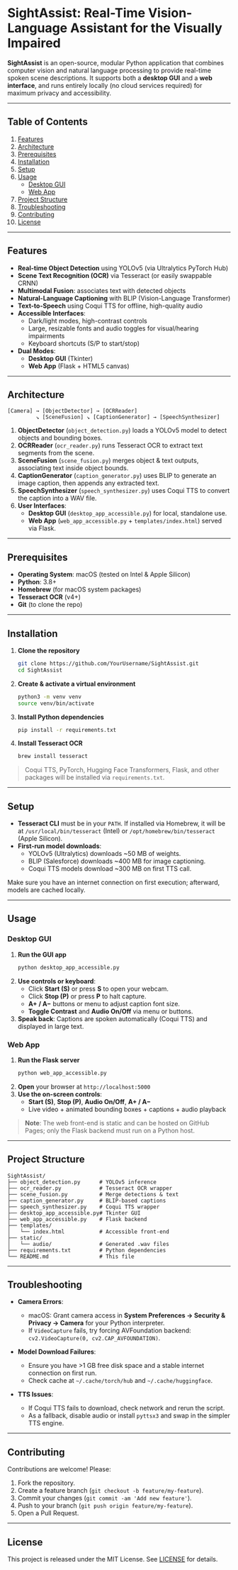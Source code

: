 # SightAssist: Real-Time Vision-Language Assistant for the Visually Impaired

**SightAssist** is an open-source, modular Python application that combines computer vision and natural language processing to provide real-time spoken scene descriptions. It supports both a **desktop GUI** and a **web interface**, and runs entirely locally (no cloud services required) for maximum privacy and accessibility.

---

## Table of Contents
1. [Features](#features)
2. [Architecture](#architecture)
3. [Prerequisites](#prerequisites)
4. [Installation](#installation)
5. [Setup](#setup)
6. [Usage](#usage)
   - [Desktop GUI](#desktop-gui)
   - [Web App](#web-app)
7. [Project Structure](#project-structure)
8. [Troubleshooting](#troubleshooting)
9. [Contributing](#contributing)
10. [License](#license)

---

## Features
- **Real-time Object Detection** using YOLOv5 (via Ultralytics PyTorch Hub)
- **Scene Text Recognition (OCR)** via Tesseract (or easily swappable CRNN)
- **Multimodal Fusion**: associates text with detected objects
- **Natural-Language Captioning** with BLIP (Vision-Language Transformer)
- **Text-to-Speech** using Coqui TTS for offline, high-quality audio
- **Accessible Interfaces**:
  - Dark/light modes, high-contrast controls
  - Large, resizable fonts and audio toggles for visual/hearing impairments
  - Keyboard shortcuts (S/P to start/stop)
- **Dual Modes**:
  - **Desktop GUI** (Tkinter)
  - **Web App** (Flask + HTML5 canvas)

---

## Architecture

```
[Camera] → [ObjectDetector] → [OCRReader]
         ↘ [SceneFusion] ↘ [CaptionGenerator] → [SpeechSynthesizer]
```

1. **ObjectDetector** (`object_detection.py`) loads a YOLOv5 model to detect objects and bounding boxes.
2. **OCRReader** (`ocr_reader.py`) runs Tesseract OCR to extract text segments from the scene.
3. **SceneFusion** (`scene_fusion.py`) merges object & text outputs, associating text inside object bounds.
4. **CaptionGenerator** (`caption_generator.py`) uses BLIP to generate an image caption, then appends any extracted text.
5. **SpeechSynthesizer** (`speech_synthesizer.py`) uses Coqui TTS to convert the caption into a WAV file.
6. **User Interfaces**:
   - **Desktop GUI** (`desktop_app_accessible.py`) for local, standalone use.
   - **Web App** (`web_app_accessible.py` + `templates/index.html`) served via Flask.

---

## Prerequisites
- **Operating System**: macOS (tested on Intel & Apple Silicon)
- **Python**: 3.8+
- **Homebrew** (for macOS system packages)
- **Tesseract OCR** (v4+)
- **Git** (to clone the repo)

---

## Installation

1. **Clone the repository**
   ```bash
   git clone https://github.com/YourUsername/SightAssist.git
   cd SightAssist
   ```

2. **Create & activate a virtual environment**
   ```bash
   python3 -m venv venv
   source venv/bin/activate
   ```

3. **Install Python dependencies**
   ```bash
   pip install -r requirements.txt
   ```

4. **Install Tesseract OCR**
   ```bash
   brew install tesseract
   ```

> Coqui TTS, PyTorch, Hugging Face Transformers, Flask, and other packages will be installed via `requirements.txt`.

---

## Setup

- **Tesseract CLI** must be in your `PATH`. If installed via Homebrew, it will be at `/usr/local/bin/tesseract` (Intel) or `/opt/homebrew/bin/tesseract` (Apple Silicon).
- **First-run model downloads**:
  - YOLOv5 (Ultralytics) downloads ~50 MB of weights.
  - BLIP (Salesforce) downloads ~400 MB for image captioning.
  - Coqui TTS models download ~300 MB on first TTS call.

Make sure you have an internet connection on first execution; afterward, models are cached locally.

---

## Usage

### Desktop GUI

1. **Run the GUI app**
   ```bash
   python desktop_app_accessible.py
   ```
2. **Use controls or keyboard**:
   - Click **Start (S)** or press **S** to open your webcam.
   - Click **Stop (P)** or press **P** to halt capture.
   - **A+ / A−** buttons or menu to adjust caption font size.
   - **Toggle Contrast** and **Audio On/Off** via menu or buttons.
3. **Speak back**: Captions are spoken automatically (Coqui TTS) and displayed in large text.

### Web App

1. **Run the Flask server**
   ```bash
   python web_app_accessible.py
   ```
2. **Open** your browser at `http://localhost:5000`
3. **Use the on-screen controls**:
   - **Start (S)**, **Stop (P)**, **Audio On/Off**, **A+ / A−**
   - Live video + animated bounding boxes + captions + audio playback

> **Note**: The web front-end is static and can be hosted on GitHub Pages; only the Flask backend must run on a Python host.

---

## Project Structure

```
SightAssist/
├── object_detection.py      # YOLOv5 inference
├── ocr_reader.py            # Tesseract OCR wrapper
├── scene_fusion.py          # Merge detections & text
├── caption_generator.py     # BLIP-based captions
├── speech_synthesizer.py    # Coqui TTS wrapper
├── desktop_app_accessible.py# Tkinter GUI
├── web_app_accessible.py    # Flask backend
├── templates/
│   └── index.html           # Accessible front-end
├── static/
│   └── audio/               # Generated .wav files
├── requirements.txt         # Python dependencies
└── README.md                # This file
```

---

## Troubleshooting

- **Camera Errors**:
  - macOS: Grant camera access in **System Preferences → Security & Privacy → Camera** for your Python interpreter.
  - If `VideoCapture` fails, try forcing AVFoundation backend: `cv2.VideoCapture(0, cv2.CAP_AVFOUNDATION)`.

- **Model Download Failures**:
  - Ensure you have >1 GB free disk space and a stable internet connection on first run.
  - Check cache at `~/.cache/torch/hub` and `~/.cache/huggingface`.

- **TTS Issues**:
  - If Coqui TTS fails to download, check network and rerun the script.
  - As a fallback, disable audio or install `pyttsx3` and swap in the simpler TTS engine.


---

## Contributing

Contributions are welcome! Please:
1. Fork the repository.
2. Create a feature branch (`git checkout -b feature/my-feature`).
3. Commit your changes (`git commit -am 'Add new feature'`).
4. Push to your branch (`git push origin feature/my-feature`).
5. Open a Pull Request.


---

## License

This project is released under the MIT License. See [LICENSE](LICENSE) for details.
